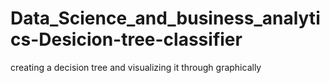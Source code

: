# Data_Science_and_business_analytics-Desicion-tree-classifier
creating a decision tree and visualizing it through graphically
